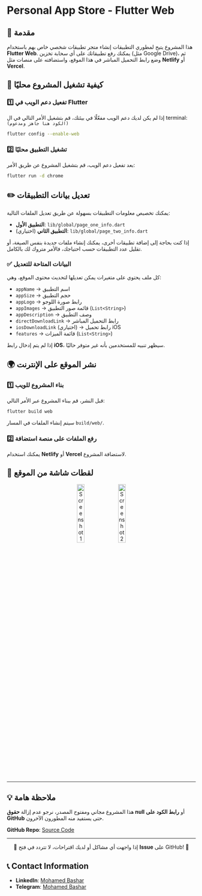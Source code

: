 # Personal App Store - Flutter Web

## 📌 مقدمة

هذا المشروع يتيح لمطوري التطبيقات إنشاء متجر تطبيقات شخصي خاص بهم باستخدام **Flutter Web**. يمكنك رفع تطبيقاتك على أي سحابة تخزين (مثل Google Drive)، ثم وضع رابط التحميل المباشر في هذا الموقع، واستضافته على منصات مثل **Netlify** أو **Vercel**.

## 🚀 كيفية تشغيل المشروع محليًا

### 1️⃣ تفعيل دعم الويب في Flutter

إذا لم يكن لديك دعم الويب مفعّلًا في بيئتك، قم بتشغيل الأمر التالي في ال terminal:  `(الكود هنا جاهز ومدعوم)`
```sh
flutter config --enable-web
```

### 2️⃣ تشغيل التطبيق محليًا
بعد تفعيل دعم الويب، قم بتشغيل المشروع عن طريق الأمر:
```sh
flutter run -d chrome
```

## ✏️ تعديل بيانات التطبيقات

يمكنك تخصيص معلومات التطبيقات بسهولة عن طريق تعديل الملفات التالية:

- **التطبيق الأول**: `lib/global/page_one_info.dart`
- **التطبيق الثاني** (اختياري): `lib/global/page_two_info.dart`

إذا كنت بحاجة إلى إضافة تطبيقات أخرى، يمكنك إنشاء ملفات جديدة بنفس الصيغة، أو تقليل عدد التطبيقات حسب احتياجك، فالأمر متروك لك بالكامل.

### ✅ البيانات المتاحة للتعديل
كل ملف يحتوي على متغيرات يمكن تعديلها لتحديث محتوى الموقع، وهي:
- `appName` → اسم التطبيق
- `appSize` → حجم التطبيق
- `appLogo` → رابط صورة اللوجو
- `appImages` → قائمة صور التطبيق (`List<String>`)
- `appDescription` → وصف التطبيق
- `directDownloadLink` → رابط التحميل المباشر
- `iosDownloadLink` (اختياري) → رابط تحميل iOS
- `features` → قائمة الميزات (`List<String>`)

إذا لم يتم إدخال رابط **iOS**، سيظهر تنبيه للمستخدمين بأنه غير متوفر حاليًا.

## 🌍 نشر الموقع على الإنترنت

### 1️⃣ بناء المشروع للويب
قبل النشر، قم ببناء المشروع عبر الأمر التالي:
```sh
flutter build web
```
سيتم إنشاء الملفات في المسار `build/web/`.

### 2️⃣ رفع الملفات على منصة استضافة
يمكنك استخدام **Netlify** أو **Vercel** لاستضافة المشروع.

## 🎨 لقطات شاشة من الموقع

<div align="center">
    <img src="https://github.com/user-attachments/assets/648ce3e7-02db-4d7e-904d-9c7c2502c4e5" alt="Screenshot 1" width="20%" style="margin-right: 5px;">
    <img src="https://github.com/user-attachments/assets/c815fc7c-caa2-4959-acd3-e781d42cfef4" alt="Screenshot 2" width="20%">
</div>

---

## 💡 ملاحظة هامة
هذا المشروع مجاني ومفتوح المصدر، نرجو عدم إزالة **حقوق null** أو **رابط الكود على GitHub** حتى يستفيد منه المطورون الآخرون.

**GitHub Repo**:   [ Source Code](https://github.com/Mohamed-n-Bashar/AppStore)

---
<div align="center">

🎯 إذا واجهت أي مشاكل أو لديك اقتراحات، لا تتردد في فتح **Issue** على GitHub! 🚀

</div>

## 📞 Contact Information

- **LinkedIn**: [Mohamed Bashar](https://www.linkedin.com/in/mohamed-bashar-806046248/)
- **Telegram**: [Mohamed Bashar](https://t.me/Mohamed_Nabil_Bashar)

